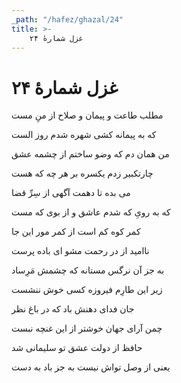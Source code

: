 ```yaml
---
_path: "/hafez/ghazal/24"
title: >-
    غزل شمارهٔ ۲۴
---
```

# غزل شمارهٔ ۲۴

<div class="b" id="bn1"><div class="m1"><p>مطلب طاعت و پیمان و صلاح از منِ مست</p></div>
<div class="m2"><p>که به پیمانه کشی شهره شدم روز الست</p></div></div>
<div class="b" id="bn2"><div class="m1"><p>من همان دم که وضو ساختم از چشمه عشق</p></div>
<div class="m2"><p>چارتکبیر زدم یکسره بر هر چه که هست</p></div></div>
<div class="b" id="bn3"><div class="m1"><p>می بده تا دهمت آگهی از سِرِّ قضا</p></div>
<div class="m2"><p>که به رویِ که شدم عاشق و از بوی که مست</p></div></div>
<div class="b" id="bn4"><div class="m1"><p>کمر کوه کم است از کمر مور این جا</p></div>
<div class="m2"><p>ناامید از در رحمت مشو ای باده پرست</p></div></div>
<div class="b" id="bn5"><div class="m1"><p>به جز آن نرگس مستانه که چشمش مَرِساد</p></div>
<div class="m2"><p>زیر این طارِم فیروزه کسی خوش ننشست</p></div></div>
<div class="b" id="bn6"><div class="m1"><p>جان فدای دهنش باد که در باغ نظر</p></div>
<div class="m2"><p>چمن آرای جهان خوشتر از این غنچه نبست</p></div></div>
<div class="b" id="bn7"><div class="m1"><p>حافظ از دولت عشق تو سلیمانی شد</p></div>
<div class="m2"><p>یعنی از وصل تواش نیست به جز باد به دست</p></div></div>
